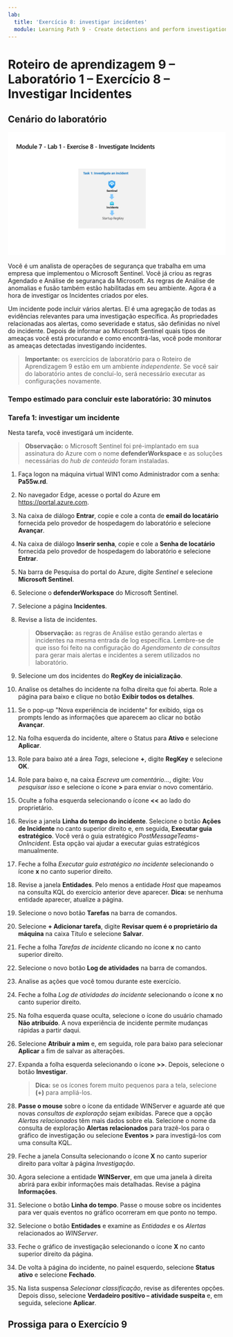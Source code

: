 ```yaml
---
lab:
  title: 'Exercício 8: investigar incidentes'
  module: Learning Path 9 - Create detections and perform investigations using Microsoft Sentinel
---
```


# Roteiro de aprendizagem 9 – Laboratório 1 – Exercício 8 – Investigar Incidentes

## Cenário do laboratório

![Visão geral do laboratório.](../Media/SC-200-Lab_Diagrams_Mod7_L1_Ex8.png)

Você é um analista de operações de segurança que trabalha em uma empresa que implementou o Microsoft Sentinel. Você já criou as regras Agendado e Análise de segurança da Microsoft. As regras de Análise de anomalias e fusão também estão habilitadas em seu ambiente. Agora é a hora de investigar os Incidentes criados por eles.

Um incidente pode incluir vários alertas. El é uma agregação de todas as evidências relevantes para uma investigação específica. As propriedades relacionadas aos alertas, como severidade e status, são definidas no nível do incidente. Depois de informar ao Microsoft Sentinel quais tipos de ameaças você está procurando e como encontrá-las, você pode monitorar as ameaças detectadas investigando incidentes.

>**Importante:** os exercícios de laboratório para o Roteiro de Aprendizagem 9 estão em um ambiente *independente*. Se você sair do laboratório antes de concluí-lo, será necessário executar as configurações novamente.

### Tempo estimado para concluir este laboratório: 30 minutos

### Tarefa 1: investigar um incidente

Nesta tarefa, você investigará um incidente.

>**Observação:** o Microsoft Sentinel foi pré-implantado em sua assinatura do Azure com o nome **defenderWorkspace** e as soluções necessárias do *hub de conteúdo* foram instaladas.

1. Faça logon na máquina virtual WIN1 como Administrador com a senha: **Pa55w.rd**.  

1. No navegador Edge, acesse o portal do Azure em <https://portal.azure.com>.

1. Na caixa de diálogo **Entrar**, copie e cole a conta de **email do locatário** fornecida pelo provedor de hospedagem do laboratório e selecione **Avançar**.

1. Na caixa de diálogo **Inserir senha**, copie e cole a **Senha de locatário** fornecida pelo provedor de hospedagem do laboratório e selecione **Entrar**.

1. Na barra de Pesquisa do portal do Azure, digite *Sentinel* e selecione **Microsoft Sentinel**.

1. Selecione o **defenderWorkspace** do Microsoft Sentinel.

1. Selecione a página **Incidentes**.

1. Revise a lista de incidentes.

    >**Observação:** as regras de Análise estão gerando alertas e incidentes na mesma entrada de log específica. Lembre-se de que isso foi feito na configuração do *Agendamento de consultas* para gerar mais alertas e incidentes a serem utilizados no laboratório.
  
1. Selecione um dos incidentes do **RegKey de inicialização**.

1. Analise os detalhes do incidente na folha direita que foi aberta. Role a página para baixo e clique no botão **Exibir todos os detalhes**.

1. Se o pop-up "Nova experiência de incidente" for exibido, siga os prompts lendo as informações que aparecem ao clicar no botão **Avançar**.

1. Na folha esquerda do incidente, altere o Status para **Ativo** e selecione **Aplicar**.

1. Role para baixo até a área *Tags*, selecione **+**, digite **RegKey** e selecione **OK**.

1. Role para baixo e, na caixa *Escreva um comentário...*, digite: *Vou pesquisar isso* e selecione o ícone **>** para enviar o novo comentário.

1. Oculte a folha esquerda selecionando o ícone **<<** ao lado do proprietário.

1. Revise a janela **Linha do tempo do incidente**. Selecione o botão **Ações de Incidente** no canto superior direito e, em seguida, **Executar guia estratégico**. Você verá o guia estratégico *PostMessageTeams-OnIncident*. Esta opção vai ajudar a executar guias estratégicos manualmente.

1. Feche a folha *Executar guia estratégico no incidente* selecionando o ícone **x** no canto superior direito.

1. Revise a janela **Entidades**. Pelo menos a entidade *Host* que mapeamos na consulta KQL do exercício anterior deve aparecer. **Dica:** se nenhuma entidade aparecer, atualize a página.

1. Selecione o novo botão **Tarefas** na barra de comandos.

1. Selecione **+ Adicionar tarefa**, digite **Revisar quem é o proprietário da máquina** na caixa Título e selecione **Salvar**.

1. Feche a folha *Tarefas de incidente* clicando no ícone **x** no canto superior direito.

1. Selecione o novo botão **Log de atividades** na barra de comandos.

1. Analise as ações que você tomou durante este exercício.

1. Feche a folha *Log de atividades do incidente* selecionando o ícone **x** no canto superior direito.

1. Na folha esquerda quase oculta, selecione o ícone do usuário chamado **Não atribuído**. A nova experiência de incidente permite mudanças rápidas a partir daqui.

1. Selecione **Atribuir a mim** e, em seguida, role para baixo para selecionar **Aplicar** a fim de salvar as alterações.

1. Expanda a folha esquerda selecionando o ícone **>>**. Depois, selecione o botão **Investigar**.

    >**Dica:** se os ícones forem muito pequenos para a tela, selecione **(+)** para ampliá-los.

1. **Passe o mouse** sobre o ícone da entidade WINServer e aguarde até que novas *consultas de exploração* sejam exibidas. Parece que a opção *Alertas relacionados* têm mais dados sobre ela. Selecione o nome da consulta de exploração **Alertas relacionados** para trazê-los para o gráfico de investigação ou selecione **Eventos >** para investigá-los com uma consulta KQL.

1. Feche a janela Consulta selecionando o ícone **X** no canto superior direito para voltar à página *Investigação*.

1. Agora selecione a entidade **WINServer**, em que uma janela à direita abrirá para exibir informações mais detalhadas. Revise a página **Informações**.

1. Selecione o botão **Linha do tempo**. Passe o mouse sobre os incidentes para ver quais eventos no gráfico ocorreram em que ponto no tempo.

1. Selecione o botão **Entidades** e examine as *Entidades* e os *Alertas* relacionados ao *WINServer*.

1. Feche o gráfico de investigação selecionando o ícone **X** no canto superior direito da página.

1. De volta à página do incidente, no painel esquerdo, selecione **Status ativo** e selecione **Fechado**. 

1. Na lista suspensa *Selecionar classificação*, revise as diferentes opções. Depois disso, selecione **Verdadeiro positivo – atividade suspeita** e, em seguida, selecione **Aplicar**.

## Prossiga para o Exercício 9
